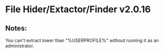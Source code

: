# File Hider/Extactor/Finder v2.0.16

## Notes:
You can't extract lower than "%USERPROFILE%" without running it as an administrator.
